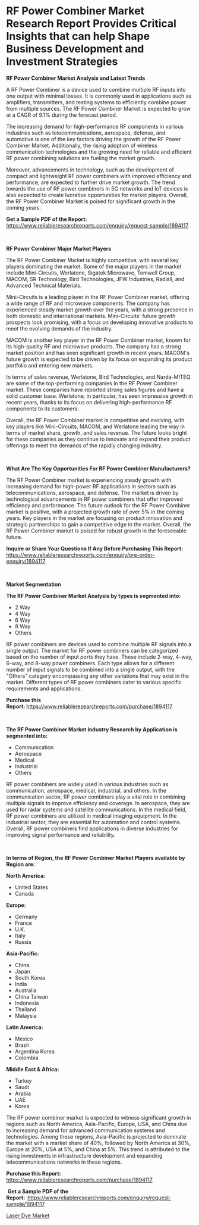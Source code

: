 <p><h1>RF Power Combiner Market Research Report Provides Critical Insights that can help Shape Business Development and Investment Strategies</h1></p><p><strong>RF Power Combiner Market Analysis and Latest Trends</strong></p>
<p><p>A RF Power Combiner is a device used to combine multiple RF inputs into one output with minimal losses. It is commonly used in applications such as amplifiers, transmitters, and testing systems to efficiently combine power from multiple sources. The RF Power Combiner Market is expected to grow at a CAGR of 9.1% during the forecast period.</p><p>The increasing demand for high-performance RF components in various industries such as telecommunications, aerospace, defense, and automotive is one of the key factors driving the growth of the RF Power Combiner Market. Additionally, the rising adoption of wireless communication technologies and the growing need for reliable and efficient RF power combining solutions are fueling the market growth.</p><p>Moreover, advancements in technology, such as the development of compact and lightweight RF power combiners with improved efficiency and performance, are expected to further drive market growth. The trend towards the use of RF power combiners in 5G networks and IoT devices is also expected to create lucrative opportunities for market players. Overall, the RF Power Combiner Market is poised for significant growth in the coming years.</p></p>
<p><strong>Get a Sample PDF of the Report:&nbsp;</strong> <a href="https://www.reliableresearchreports.com/enquiry/request-sample/1894117">https://www.reliableresearchreports.com/enquiry/request-sample/1894117</a></p>
<p>&nbsp;</p>
<p><strong>RF Power Combiner Major Market Players</strong></p>
<p><p>The RF Power Combiner Market is highly competitive, with several key players dominating the market. Some of the major players in the market include Mini-Circuits, Werlatone, Sigatek Microwave, Temwell Group, MACOM, SR Technology, Bird Technologies, JFW Industries, Radiall, and Advanced Technical Materials.</p><p>Mini-Circuits is a leading player in the RF Power Combiner market, offering a wide range of RF and microwave components. The company has experienced steady market growth over the years, with a strong presence in both domestic and international markets. Mini-Circuits' future growth prospects look promising, with a focus on developing innovative products to meet the evolving demands of the industry.</p><p>MACOM is another key player in the RF Power Combiner market, known for its high-quality RF and microwave products. The company has a strong market position and has seen significant growth in recent years. MACOM's future growth is expected to be driven by its focus on expanding its product portfolio and entering new markets.</p><p>In terms of sales revenue, Werlatone, Bird Technologies, and Narda-MITEQ are some of the top-performing companies in the RF Power Combiner market. These companies have reported strong sales figures and have a solid customer base. Werlatone, in particular, has seen impressive growth in recent years, thanks to its focus on delivering high-performance RF components to its customers.</p><p>Overall, the RF Power Combiner market is competitive and evolving, with key players like Mini-Circuits, MACOM, and Werlatone leading the way in terms of market share, growth, and sales revenue. The future looks bright for these companies as they continue to innovate and expand their product offerings to meet the demands of the rapidly changing industry.</p></p>
<p>&nbsp;</p>
<p><strong>What Are The Key Opportunities For RF Power Combiner Manufacturers?</strong></p>
<p><p>The RF Power Combiner market is experiencing steady growth with increasing demand for high-power RF applications in sectors such as telecommunications, aerospace, and defense. The market is driven by technological advancements in RF power combiners that offer improved efficiency and performance. The future outlook for the RF Power Combiner market is positive, with a projected growth rate of over 5% in the coming years. Key players in the market are focusing on product innovation and strategic partnerships to gain a competitive edge in the market. Overall, the RF Power Combiner market is poised for robust growth in the foreseeable future.</p></p>
<p><strong>Inquire or Share Your Questions If Any Before Purchasing This Report:</strong> <a href="https://www.reliableresearchreports.com/enquiry/pre-order-enquiry/1894117">https://www.reliableresearchreports.com/enquiry/pre-order-enquiry/1894117</a></p>
<p>&nbsp;</p>
<p><strong>Market Segmentation</strong></p>
<p><strong>The RF Power Combiner Market Analysis by types is segmented into:</strong></p>
<p><ul><li>2 Way</li><li>4 Way</li><li>6 Way</li><li>8 Way</li><li>Others</li></ul></p>
<p><p>RF power combiners are devices used to combine multiple RF signals into a single output. The market for RF power combiners can be categorized based on the number of input ports they have. These include 2-way, 4-way, 6-way, and 8-way power combiners. Each type allows for a different number of input signals to be combined into a single output, with the "Others" category encompassing any other variations that may exist in the market. Different types of RF power combiners cater to various specific requirements and applications.</p></p>
<p><strong>Purchase this Report:&nbsp;</strong><a href="https://www.reliableresearchreports.com/purchase/1894117">https://www.reliableresearchreports.com/purchase/1894117</a></p>
<p>&nbsp;</p>
<p><strong>The RF Power Combiner Market Industry Research by Application is segmented into:</strong></p>
<p><ul><li>Communication</li><li>Aerospace</li><li>Medical</li><li>Industrial</li><li>Others</li></ul></p>
<p><p>RF power combiners are widely used in various industries such as communication, aerospace, medical, industrial, and others. In the communication sector, RF power combiners play a vital role in combining multiple signals to improve efficiency and coverage. In aerospace, they are used for radar systems and satellite communications. In the medical field, RF power combiners are utilized in medical imaging equipment. In the industrial sector, they are essential for automation and control systems. Overall, RF power combiners find applications in diverse industries for improving signal performance and reliability.</p></p>
<p>&nbsp;</p>
<p><strong>In terms of Region, the RF Power Combiner Market Players available by Region are:</strong></p>
<p>
    <p> <strong> North America: </strong>
        <ul>
            <li>United States</li>
            <li>Canada</li>
        </ul>
        </p> 
    <p> <strong> Europe: </strong>
        <ul>
            <li>Germany</li>
            <li>France</li>
            <li>U.K.</li>
            <li>Italy</li>
            <li>Russia</li>
        </ul>
        </p> 
    <p> <strong> Asia-Pacific: </strong>
        <ul>
            <li>China</li>
            <li>Japan</li>
            <li>South Korea</li>
            <li>India</li>
            <li>Australia</li>
            <li>China Taiwan</li>
            <li>Indonesia</li>
            <li>Thailand</li>
            <li>Malaysia</li>
        </ul>
        </p> 
    <p> <strong> Latin America: </strong>
        <ul>
            <li>Mexico</li>
            <li>Brazil</li>
            <li>Argentina Korea</li>
            <li>Colombia</li>
        </ul>
        </p> 
    <p> <strong> Middle East & Africa: </strong>
        <ul>
            <li>Turkey</li>
            <li>Saudi</li>
            <li>Arabia</li>
            <li>UAE</li>
            <li>Korea</li>
        </ul>
    </p>
    </p>
<p><p>The RF power combiner market is expected to witness significant growth in regions such as North America, Asia-Pacific, Europe, USA, and China due to increasing demand for advanced communication systems and technologies. Among these regions, Asia-Pacific is projected to dominate the market with a market share of 40%, followed by North America at 30%, Europe at 20%, USA at 5%, and China at 5%. This trend is attributed to the rising investments in infrastructure development and expanding telecommunications networks in these regions.</p></p>
<p><strong>Purchase this Report: </strong><a href="https://www.reliableresearchreports.com/purchase/1894117">https://www.reliableresearchreports.com/purchase/1894117</a></p>
<p>&nbsp;<strong>Get a Sample PDF of the Report:&nbsp;&nbsp;</strong><a href="https://www.reliableresearchreports.com/enquiry/request-sample/1894117">https://www.reliableresearchreports.com/enquiry/request-sample/1894117</a></p>
<p><strong></strong></p>
<p><p><a href="https://github.com/WillieWoodard/Market-Research-Report-List-4/blob/main/laser-dye-market.md">Laser Dye Market</a></p></p>